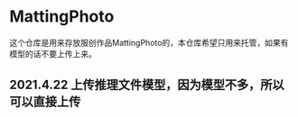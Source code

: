 # MattingPhoto
这个仓库是用来存放服创作品MattingPhoto的，本仓库希望只用来托管，如果有模型的话不要上传上来。
## 2021.4.22 上传推理文件模型，因为模型不多，所以可以直接上传
